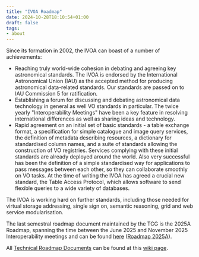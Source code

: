 ```yaml
---
title: "IVOA Roadmap"
date: 2024-10-28T18:10:54+01:00
draft: false
tags:
- about
---
```


Since its formation in 2002, the IVOA can boast of a number of achievements:
 - Reaching truly world-wide cohesion in debating and agreeing key astronomical standards. 
The IVOA is endorsed by the International Astronomical Union (IAU) as the accepted method 
for producing astronomical data-related standards. Our standards are passed on to 
IAU Commission 5 for ratification.
 - Establishing a forum for discussing and debating astronomical data technology in general 
as well VO standards in particular. The twice yearly "Interoperability Meetings" have been 
a key feature in resolving international differences as well as sharing ideas and technology.
 - Rapid agreement on an initial set of basic standards - a table exchange format, a specification 
for simple catalogue and image query services, the definition of metadata describing resources, 
a dictionary for standardised column names, and a suite of standards allowing the construction 
of VO registries. Services complying with these initial standards are already deployed around the world. 
Also very successful has been the definition of a simple standardised way for applications to pass 
messages between each other, so they can collaborate smoothly on VO tasks. At the time of writing 
the IVOA has agreed a crucial new standard, the Table Access Protocol, which allows software 
to send flexible queries to a wide variety of databases.

The IVOA is working hard on further standards, including those needed for virtual storage 
addressing, single sign on, semantic reasoning, grid and web service modularisation.

The last semestral roadmap document maintained by the TCG is the 2025A
Roadmap, spanning the time between the June 2025 and November 2025
Interoperability meetings and can be found
[here](http://wiki.ivoa.net/twiki/bin/view/IVOA/2025ARoadmap) 
([Roadmap 2025A](http://wiki.ivoa.net/twiki/bin/view/IVOA/2025ARoadmap)).

All [Technical Roadmap Documents](https://wiki.ivoa.net/twiki/bin/view/IVOA/TCGRoadmaps) 
can be found at this [wiki page](https://wiki.ivoa.net/twiki/bin/view/IVOA/TCGRoadmaps).

